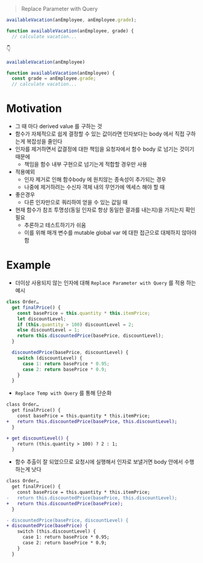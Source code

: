 > Replace Parameter with Query

```js
availableVacation(anEmployee, anEmployee.grade);

function availableVacation(anEmployee, grade) {
  // calculate vacation...
```

👇

```js
availableVacation(anEmployee)

function availableVacation(anEmployee) {
  const grade = anEmployee.grade;
  // calculate vacation...
```

# Motivation

- 그 때 마다 derived value 를 구하는 것
- 함수가 자체적으로 쉽게 결정할 수 있는 값이라면 인자보다는 body 에서 직접 구하는게 복잡성을 줄인다
- 인자를 제거하면서 값결정에 대한 책임을 요청자에서 함수 body 로 넘기는 것이기 때문에
  - 책임을 함수 내부 구현으로 넘기는게 적합할 경우만 사용
- 적용예외
  - 인자 제거로 인해 함수body 에 원치않는 종속성이 추가되는 경우
  - 나중에 제거하려는 수신자 객체 내의 무언가에 엑세스 해야 할 때
- 좋은경우
  - 다른 인자만으로 쿼리하여 얻을 수 있는 값일 때
- 현재 함수가 참조 투명성(동일 인자로 항상 동일한 결과를 내는지)을 가지는지 확인 필요
  - 추론하고 테스트하기가 쉬움
  - 이를 위해 매개 변수를 mutable global var 에 대한 접근으로 대체하지 않아야 함

# Example

- 더이상 사용되지 않는 인자에 대해 `Replace Parameter with Query` 를 적용 하는 예시

```js
class Order…
  get finalPrice() {
    const basePrice = this.quantity * this.itemPrice;
    let discountLevel;
    if (this.quantity > 100) discountLevel = 2;
    else discountLevel = 1;
    return this.discountedPrice(basePrice, discountLevel);
  }

  discountedPrice(basePrice, discountLevel) {
    switch (discountLevel) {
      case 1: return basePrice * 0.95;
      case 2: return basePrice * 0.9;
    }
  }
```

- `Replace Temp with Query` 를 통해 단순화

```diff
class Order…
  get finalPrice() {
    const basePrice = this.quantity * this.itemPrice;
+   return this.discountedPrice(basePrice, this.discountLevel);
  }

+ get discountLevel() {
    return (this.quantity > 100) ? 2 : 1;
  }
```

- 함수 추출이 잘 되었으므로 요청시에 실행해서 인자로 보낼거면 body 안에서 수행하는게 낫다

```diff
class Order…
  get finalPrice() {
    const basePrice = this.quantity * this.itemPrice;
-   return this.discountedPrice(basePrice, this.discountLevel);
+   return this.discountedPrice(basePrice);
  }

- discountedPrice(basePrice, discountLevel) {
+ discountedPrice(basePrice) {
    switch (this.discountLevel) {
      case 1: return basePrice * 0.95;
      case 2: return basePrice * 0.9;
    }
  }
```
